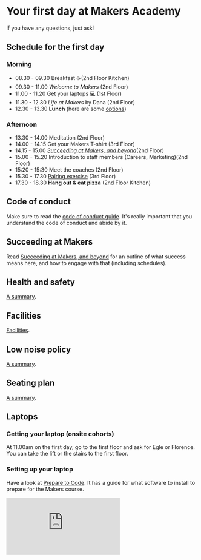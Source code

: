 # Your first day at Makers Academy

If you have any questions, just ask!

## Schedule for the first day

### Morning

* 08.30 - 09.30 Breakfast :coffee:(2nd Floor Kitchen)
* 09.30 - 11.00 _Welcome to Makers_ (2nd Floor)
* 11.00 - 11.20 Get your laptops :computer: (1st Floor)
* 11.30 - 12.30 _Life at Makers_ by Dana (2nd Floor)
* 12.30 - 13.30 **Lunch** (here are some [options](https://github.com/makersacademy/course/blob/master/pills/lunch_near_makers.pdf))

### Afternoon

* 13.30 - 14.00 Meditation (2nd Floor)
* 14.00 - 14.15 Get your Makers T-shirt (3rd Floor)
* 14.15 - 15.00 _[Succeeding at Makers, and beyond](https://github.com/makersacademy/course/blob/master/goals/README.md)_(2nd Floor)
* 15.00 - 15.20 Introduction to staff members (Careers, Marketing)(2nd Floor)
* 15:20 - 15:30 Meet the coaches (2nd Floor)
* 15.30 - 17.30 [Pairing exercise](https://github.com/makersacademy/pairing_exercises) (3rd Floor)
* 17.30 - 18.30 **Hang out & eat pizza** (2nd Floor Kitchen)

## Code of conduct

Make sure to read the [code of conduct guide](https://github.com/makersacademy/course/blob/master/code_of_conduct_guide.md).  It's really important that you understand the code of conduct and abide by it.

## Succeeding at Makers

Read [Succeeding at Makers, and beyond](https://github.com/makersacademy/course/blob/master/goals/README.md) for an outline of what success means here, and how to engage with that (including schedules).

## Health and safety

[A summary](https://github.com/makersacademy/course/blob/master/pills/health_and_safety.md).

## Facilities

[Facilities](https://github.com/makersacademy/course/blob/master/pills/facilities.md).

## Low noise policy

[A summary](https://github.com/makersacademy/course/blob/master/pills/low_noise_policy.md).

## Seating plan

[A summary](https://github.com/makersacademy/course/blob/master/pills/seating_plan.md).

## Laptops

### Getting your laptop (onsite cohorts)

At 11.00am on the first day, go to the first floor and ask for Egle or Florence. You can take the lift or the stairs to the first floor.

### Setting up your laptop

Have a look at [Prepare to Code](http://www.preparetocode.io/).  It has a guide for what software to install to prepare for the Makers course.


![Tracking pixel](https://githubanalytics.herokuapp.com/course/sequence/onsite/day_one.md)
